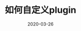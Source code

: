 ---
title: '如何自定义plugin'
date: 2020-03-26
permalink: 'webpack/plugin'
tag:
  - webpack
categories:
  - webpack
---